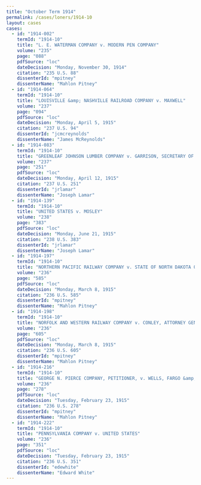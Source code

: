 ```yaml
---
title: "October Term 1914"
permalink: /cases/loners/1914-10
layout: cases
cases:
  - id: "1914-002"
    termId: "1914-10"
    title: "L. E. WATERMAN COMPANY v. MODERN PEN COMPANY"
    volume: "235"
    page: "088"
    pdfSource: "loc"
    dateDecision: "Monday, November 30, 1914"
    citation: "235 U.S. 88"
    dissenterId: "mpitney"
    dissenterName: "Mahlon Pitney"
  - id: "1914-064"
    termId: "1914-10"
    title: "LOUISVILLE &amp; NASHVILLE RAILROAD COMPANY v. MAXWELL"
    volume: "237"
    page: "094"
    pdfSource: "loc"
    dateDecision: "Monday, April 5, 1915"
    citation: "237 U.S. 94"
    dissenterId: "jcmcreynolds"
    dissenterName: "James McReynolds"
  - id: "1914-083"
    termId: "1914-10"
    title: "GREENLEAF JOHNSON LUMBER COMPANY v. GARRISON, SECRETARY OF WAR"
    volume: "237"
    page: "251"
    pdfSource: "loc"
    dateDecision: "Monday, April 12, 1915"
    citation: "237 U.S. 251"
    dissenterId: "jrlamar"
    dissenterName: "Joseph Lamar"
  - id: "1914-139"
    termId: "1914-10"
    title: "UNITED STATES v. MOSLEY"
    volume: "238"
    page: "383"
    pdfSource: "loc"
    dateDecision: "Monday, June 21, 1915"
    citation: "238 U.S. 383"
    dissenterId: "jrlamar"
    dissenterName: "Joseph Lamar"
  - id: "1914-197"
    termId: "1914-10"
    title: "NORTHERN PACIFIC RAILWAY COMPANY v. STATE OF NORTH DAKOTA ON RELATION OF MCCUE, ATTORNEY GENERAL"
    volume: "236"
    page: "585"
    pdfSource: "loc"
    dateDecision: "Monday, March 8, 1915"
    citation: "236 U.S. 585"
    dissenterId: "mpitney"
    dissenterName: "Mahlon Pitney"
  - id: "1914-198"
    termId: "1914-10"
    title: "NORFOLK AND WESTERN RAILWAY COMPANY v. CONLEY, ATTORNEY GENERAL OF THE STATE OF WEST VIRGINIA"
    volume: "236"
    page: "605"
    pdfSource: "loc"
    dateDecision: "Monday, March 8, 1915"
    citation: "236 U.S. 605"
    dissenterId: "mpitney"
    dissenterName: "Mahlon Pitney"
  - id: "1914-216"
    termId: "1914-10"
    title: "GEORGE N. PIERCE COMPANY, PETITIONER, v. WELLS, FARGO &amp; COMPANY"
    volume: "236"
    page: "278"
    pdfSource: "loc"
    dateDecision: "Tuesday, February 23, 1915"
    citation: "236 U.S. 278"
    dissenterId: "mpitney"
    dissenterName: "Mahlon Pitney"
  - id: "1914-222"
    termId: "1914-10"
    title: "PENNSYLVANIA COMPANY v. UNITED STATES"
    volume: "236"
    page: "351"
    pdfSource: "loc"
    dateDecision: "Tuesday, February 23, 1915"
    citation: "236 U.S. 351"
    dissenterId: "edewhite"
    dissenterName: "Edward White"
---
```

